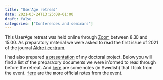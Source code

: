 ```yaml
---
title: "UserAge retreat"
date: 2021-03-24T13:25:08+01:00
draft: false
categories: ["Conferences and seminars"]
---
```


This UserAge retreat was held online through [Zoom](https://lu-se.zoom.us/j/62569767956) between 8.30 and 15.00. As preparatory material we were asked to read the first issue of 2021 of the journal [Äldre i centrum](https://vibraweb.se/aic/211/#p=1).

I had also prepared [a presentation](https://jfrogren.github.io/210324/userage-retreat.html) of my doctoral project. Below you will find a list of the preparatory documents we were informed to read through before the retreat. And [here](/210324/my-notes-from-userage-retreat.html) are some notes (in Swedish) that I took from the event. [Here]() are the more official notes from the event.

<!--
1. Finnish the documentaton of the UserAge retreat.
2. Finnish the documentation of the CASE steering group meeting.
3. Decide on what questions to include in the questionnaire for Study III, and how to frame them.
4. Decide on the information provided to the participants in Study III.
5. Decide on how to write the document 01 for the ethical application.
-->
